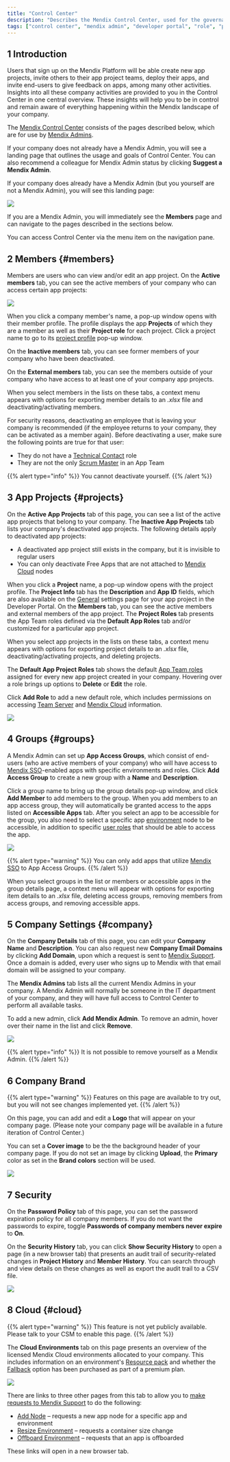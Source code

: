 ```yaml
---
title: "Control Center"
description: "Describes the Mendix Control Center, used for the governance of company members, apps, security, and cloud resources."
tags: ["control center", "mendix admin", "developer portal", "role", "permissions", "fallback", "resource pack", "node", "offboard"]
---
```


## 1 Introduction

Users that sign up on the Mendix Platform will be able create new app projects, invite others to their app project teams, deploy their apps, and invite end-users to give feedback on apps, among many other activities. Insights into all these company activities are provided to you in the Control Center in one central overview. These insights will help you to be in control and remain aware of everything happening within the Mendix landscape of your company.

The [Mendix Control Center](https://controlcenter.mendix.com/) consists of the pages described below, which are for use by [Mendix Admins](#company).

If your company does not already have a Mendix Admin, you will see a landing page that outlines the usage and goals of Control Center. You can also recommend a colleague for Mendix Admin status by clicking **Suggest a Mendix Admin**.

If your company does already have a Mendix Admin (but you yourself are not a Mendix Admin), you will see this landing page:

![](attachments/admin-exists.jpg)

If you are a Mendix Admin, you will immediately see the **Members** page and can navigate to the pages described in the sections below.

You can access Control Center via the menu item on the navigation pane.

## 2 Members {#members}

Members are users who can view and/or edit an app project. On the **Active members** tab, you can see the active members of your company who can access certain app projects: 

![](attachments/members.jpg)

When you click a company member's name, a pop-up window opens with their member profile. The profile displays the app **Projects** of which they are a member as well as their **Project role** for each project. Click a project name to go to its [project profile](#projects) pop-up window.

On the **Inactive members** tab, you can see former members of your company who have been deactivated.

On the **External members** tab, you can see the members outside of your company who have access to at least one of your company app projects.

When you select members in the lists on these tabs, a context menu appears with options for exporting member details to an *.xlsx* file and deactivating/activating members.

For security reasons, deactivating an employee that is leaving your company is recommended (if the employee returns to your company, they can be activated as a member again). Before deactivating a user, make sure the following points are true for that user:

* They do not have a [Technical Contact](/developerportal/app-roles/index#technical-contact) role
* They are not the only [Scrum Master](/developerportal/app-roles/index#app-team-roles) in an App Team

{{% alert type="info" %}}
You cannot deactivate yourself.
{{% /alert %}}

## 3 App Projects {#projects}

On the **Active App Projects** tab of this page, you can see a list of the active app projects that belong to your company. The **Inactive App Projects** tab lists your company's deactivated app projects. The following details apply to deactivated app projects:

* A deactivated app project still exists in the company, but it is invisible to regular users
* You can only deactivate Free Apps that are not attached to [Mendix Cloud](/developerportal/deploy/mendix-cloud-deploy) nodes

When you click a **Project** name, a pop-up window opens with the project profile. The **Project Info** tab has the **Description** and **App ID** fields, which are also available on the [General](/developerportal/settings/general-settings) settings page for your app project in the Developer Portal. On the **Members** tab, you can see the active members and external members of the app project. The **Project Roles** tab presents the App Team roles defined via the **Default App Roles** tab and/or customized for a particular app project.

When you select app projects in the lists on these tabs, a context menu appears with options for exporting project details to an *.xlsx* file, deactivating/activating projects, and deleting projects.

The **Default App Project Roles** tab shows the default [App Team roles](/developerportal/app-roles/index#edit-app-team-roles) assigned for every new app project created in your company. Hovering over a role brings up options to **Delete** or **Edit** the role. 

Click **Add Role** to add a new default role, which includes permissions on accessing [Team Server](/developerportal/develop/team-server) and [Mendix Cloud](/developerportal/deploy/mendix-cloud-deploy) information.

![](attachments/roles.jpg)

## 4 Groups {#groups}

A Mendix Admin can set up **App Access Groups**, which consist of end-users (who are active members of your company) who will have access to [Mendix SSO](/appstore/modules/mendix-sso)-enabled apps with specific environments and roles. Click **Add Access Group** to create a new group with a **Name** and **Description**.

Click a group name to bring up the group details pop-up window, and click **Add Member** to add members to the group. When you add members to an app access group, they will automatically be granted access to the apps listed on **Accessible Apps** tab. After you select an app to be accessible for the group, you also need to select a specific app [environment](/developerportal/deploy/environments) node to be accessible, in addition to specific [user roles](/refguide/user-roles) that should be able to access the app.

![](attachments/access-group.jpg)

{{% alert type="warning" %}}
You can only add apps that utilize [Mendix SSO](/appstore/modules/mendix-sso) to App Access Groups.
{{% /alert %}}

When you select groups in the list or members or accessible apps in the group details page, a context menu will appear with options for exporting item details to an *.xlsx* file, deleting access groups, removing members from access groups, and removing accessible apps.

## 5 Company Settings {#company}

On the **Company Details** tab of this page, you can edit your **Company Name** and **Description**. You can also request new **Company Email Domains** by clicking **Add Domain**, upon which a request is sent to [Mendix Support](/developerportal/support/). Once a domain is added, every user who signs up to Mendix with that email domain will be assigned to your company.

The **Mendix Admins** tab lists all the current Mendix Admins in your company. A Mendix Admin will normally be someone in the IT department of your company, and they will have full access to Control Center to perform all available tasks. 

To add a new admin, click **Add Mendix Admin**. To remove an admin, hover over their name in the list and click **Remove**.

![](attachments/admin.jpg)

{{% alert type="info" %}}
It is not possible to remove yourself as a Mendix Admin.
{{% /alert %}}

## 6 Company Brand

{{% alert type="warning" %}}
Features on this page are available to try out, but you will not see changes implemented yet.
{{% /alert %}}

On this page, you can add and edit a **Logo** that will appear on your company page. (Please note your company page will be available in a future iteration of Control Center.)

You can set a **Cover image** to be the the background header of your company page. If you do not set an image by clicking **Upload**, the **Primary** color as set in the **Brand colors** section will be used.

![](attachments/brand.jpg)

## 7 Security

On the **Password Policy** tab of this page, you can set the password expiration policy for all company members. If you do not want the passwords to expire, toggle **Passwords of company members never expire** to **On**.

On the **Security History** tab, you can click **Show Security History** to open a page (in a new browser tab) that presents an audit trail of security-related changes in **Project History** and **Member History**. You can search through and view details on these changes as well as export the audit trail to a CSV file.

![](attachments/security.jpg)

## 8 Cloud {#cloud}

{{% alert type="warning" %}}
This feature is not yet publicly available. Please talk to your CSM to enable this page.
{{% /alert %}}

The **Cloud Environments** tab on this page presents an overview of the licensed Mendix Cloud environments allocated to your company. This includes information on an environment's [Resource pack](/developerportal/deploy/mendix-cloud-deploy#resource-pack) and whether the [Fallback](/developerportal/deploy/mendix-cloud-deploy#fallback) option has been purchased as part of a premium plan.   

![](attachments/cloud.jpg)

There are links to three other pages from this tab to allow you to [make requests to Mendix Support](/developerportal/support/submit-support-request#3-submitting-a-new-request) to do the following:

* [Add Node](/developerportal/support/new-app-node-request-template#new-node) – requests a new app node for a specific app and environment
* [Resize Environment](/developerportal/support/new-app-node-request-template#resize) – requests a container size change
* [Offboard Environment](/developerportal/support/new-app-node-request-template#offboard) – requests that an app is offboarded

These links will open in a new browser tab.
